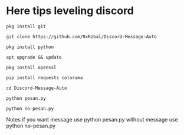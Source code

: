 # Here tips leveling discord
```
pkg install git
```
```
git clone https://github.com/0xRzbal/Discord-Message-Auto
```
```
pkg install python
```
```
apt upgrade && update
```
```
pkg install openssl
```
```
pip install requests colorama
```
```
cd Discord-Message-Auto
```
```
python pesan.py
```
```
python no-pesan.py
```
Notes
if you want message use python pesan.py without message use python no-pesan.py
